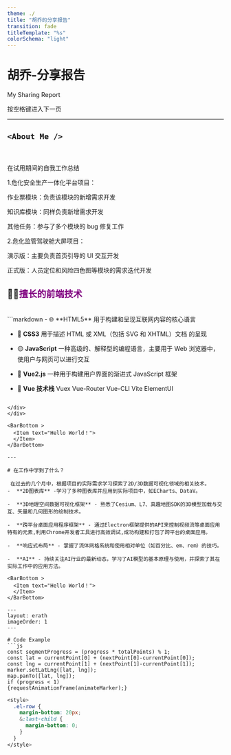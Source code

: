 ```yaml
---
theme: ./
title: "胡乔的分享报告"
transition: fade
titleTemplate: "%s"
colorSchema: "light"
---
```


# 胡乔-分享报告

My Sharing Report

<div class="pt-12">
  <span @click="next" class="px-2 p-1 rounded cursor-pointer hover:bg-white hover:bg-opacity-10">
   按空格键进入下一页 <carbon:arrow-right class="inline"/>
  </span>
</div>

<BarBottom >
  <Item text="Hello World！">
  </Item>
</BarBottom>

---

## `<About Me />`

<br />
<br />

<div class="grid grid-cols-2 gap-x-4">
<div>
在试用期间的自我工作总结

1.危化安全生产一体化平台项目：

作业票模块：负责该模块的新增需求开发

知识库模块：同样负责新增需求开发

其他任务：参与了多个模块的 bug 修复工作

2.危化监管驾驶舱大屏项目：

演示版：主要负责首页引导的 UI 交互开发

正式版：人员定位和风险四色图等模块的需求迭代开发

</div>
<div>

## 🧑‍💻<span style="color:purple">擅长的前端技术</span>

<br />
```markdown
- 🌐 **HTML5** 用于构建和呈现互联网内容的核心语言

- 🎨 **CSS3** 用于描述 HTML 或 XML（包括 SVG 和 XHTML）文档
  的呈现

- 🟡 **JavaScript** 一种高级的、解释型的编程语言，主要用于 Web
  浏览器中，使用户与网页可以进行交互
- 💚 **Vue2.js** 一种用于构建用户界面的渐进式 JavaScript 框架

- 🔵 **Vue 技术栈** Vuex Vue-Router Vue-CLI Vite ElementUI

```

</div>
</div>

<BarBottom >
  <Item text="Hello World！">
  </Item>
</BarBottom>

---

# 在工作中学到了什么？

 在过去的几个月中，根据项目的实际需求学习探索了2D/3D数据可视化领域的相关技术。
-  **2D图表库** -学习了多种图表库并应用到实际项目中，如ECharts、DataV。

-  **3D地理空间数据可视化框架** - 熟悉了Cesium、L7、真趣地图SDK的3D模型加载与交互、矢量和几何图形的绘制技术。

-  **跨平台桌面应用程序框架** - 通过Electron框架提供的API来控制视频流等桌面应用特有的元素,利用Chrome开发者工具进行高效调试,成功构建和打包了跨平台的桌面应用。

-  **响应式布局** - 掌握了流体网格系统和使用相对单位（如百分比、em、rem）的技巧。

-  **AI** - 持续关注AI行业的最新动态，学习了AI模型的基本原理与使用，并探索了其在实际工作中的应用方法。

<BarBottom >
  <Item text="Hello World！">
  </Item>
</BarBottom>

---
layout: erath
imageOrder: 1
---

# Code Example
```js
const segmentProgress = (progress * totalPoints) % 1;
const lat = currentPoint[0] + (nextPoint[0]-currentPoint[0]);
const lng = currentPoint[1] + (nextPoint[1]-currentPoint[1]);
marker.setLatLng([lat, lng]);
map.panTo([lat, lng]);
if (progress < 1)
{requestAnimationFrame(animateMarker);}
```

```css
<style>
  .el-row {
    margin-bottom: 20px;
    &:last-child {
      margin-bottom: 0;
    }
  }
</style>
```

<BarBottom >
  <Item text="Hello World！">
  </Item>
</BarBottom>